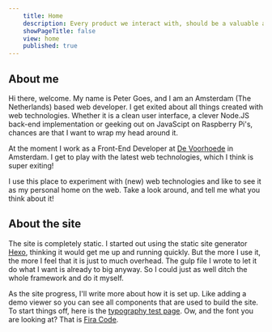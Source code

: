 ```yaml
---
	title: Home
	description: Every product we interact with, should be a valuable addition to our lives.
	showPageTitle: false
	view: home
	published: true
---
```


## About me

Hi there, welcome. My name is Peter Goes, and I am an Amsterdam (The Netherlands) based web developer. I get exited about all things created with web technologies. Whether it is a clean user interface, a clever Node.JS back-end implementation or geeking out on JavaScipt on Raspberry Pi's, chances are that I want to wrap my head around it.

At the moment I work as a Front-End Developer at <a href="https://www.voorhoede.nl" target="_blank" rel="noopener noreferrer">De Voorhoede</a> in Amsterdam. I get to play with the latest web technologies, which I think is super exiting!
	
I use this place to experiment with (new) web technologies and like to see it as my personal home on the web. Take a look around, and tell me what you think about it!

## About the site

The site is completely static. I started out using the static site generator <a href="https://hexo.io/" target="_blank"  rel="noopener noreferrer">Hexo</a>, thinking it would get me up and running quickly. But the more I use it, the more I feel that it is just to much overhead. The gulp file I wrote to let it do what I want is already to big anyway. So I could just as well ditch the whole framework and do it myself.

As the site progress, I'll write more about how it is set up. Like adding a demo viewer so you can see all components that are used to build the site. To start things off, here is the <a href="/typo-test" target="_self">typography test page</a>. Ow, and the font you are looking at? That is <a href="https://github.com/tonsky/FiraCode" target="_blank"  rel="noopener noreferrer">Fira Code</a>.
